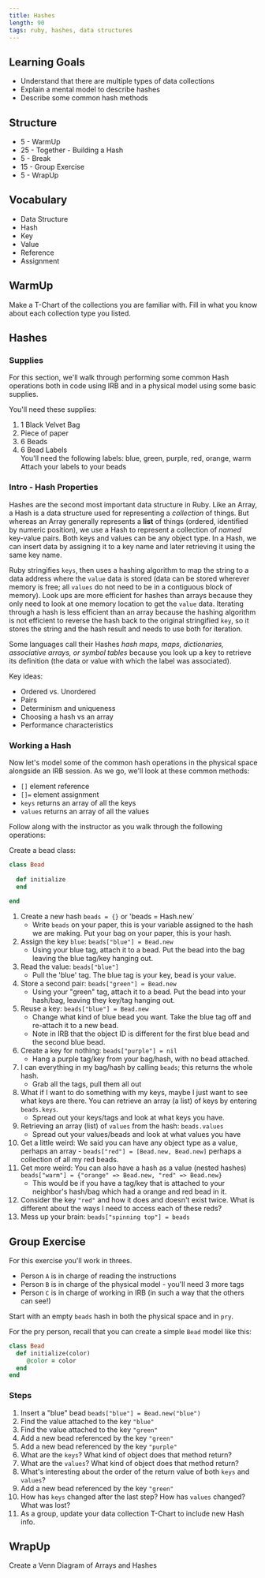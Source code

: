 ```yaml
---
title: Hashes
length: 90
tags: ruby, hashes, data structures
---
```


## Learning Goals

* Understand that there are multiple types of data collections
* Explain a mental model to describe hashes
* Describe some common hash methods

## Structure

* 5 - WarmUp
* 25 - Together - Building a Hash
* 5 - Break
* 15 - Group Exercise
* 5 - WrapUp

## Vocabulary 
* Data Structure 
* Hash
* Key
* Value
* Reference 
* Assignment

## WarmUp
Make a T-Chart of the collections you are familiar with. Fill in what you know about each collection type you listed.

## Hashes

### Supplies

For this section, we'll walk through performing some common Hash operations both in code using IRB and in a physical model using some basic supplies.

You'll need these supplies:

1. 1 Black Velvet Bag
2. Piece of paper
3. 6 Beads
4. 6 Bead Labels  
   You'll need the following labels: blue, green, purple, red, orange, warm  
   Attach your labels to your beads

### Intro - Hash Properties

Hashes are the second most important data structure in Ruby. Like an Array, a Hash is a data structure used for representing a _collection_ of things. But whereas an Array generally represents a **list** of things (ordered, identified by numeric position), we use a Hash to represent a collection of *named* key-value pairs. Both keys and values can be any object type. In a Hash, we can insert data by assigning it to a key name and later retrieving it using the same key name.

Ruby stringifies `keys`, then uses a hashing algorithm to map the string to a data address where the `value` data is stored (data can be stored wherever memory is free; all `values` do not need to be in a contiguous block of memory). Look ups are more efficient for hashes than arrays because they only need to look at one memory location to get the `value` data. Iterating through a hash is less efficient than an array because the hashing algorithm is not efficient to reverse the hash back to the original stringified `key`, so it stores the string and the hash result and needs to use both for iteration.

Some languages call their Hashes *hash maps, maps, dictionaries, associative arrays, or symbol tables* because you look up a key to retrieve its definition (the data or value with which the label was associated). 

Key ideas:

* Ordered vs. Unordered
* Pairs
* Determinism and uniqueness
* Choosing a hash vs an array
* Performance characteristics

### Working a Hash

Now let's model some of the common hash operations in the physical space alongside an IRB session. As we go, we'll look at these common methods:

* `[]`     element reference
* `[]=`    element assignment
* `keys`   returns an array of all the keys
* `values` returns an array of all the values 

Follow along with the instructor as you walk through the following operations:

Create a bead class: 

```ruby
class Bead
  
  def initialize
  end
  
end
```

1. Create a new hash `beads = {}` or 'beads = Hash.new`
   * Write `beads` on your paper, this is your variable assigned to the hash we are making. Put your bag on your paper, this is your hash.  
2. Assign the key `blue`: `beads["blue"] = Bead.new`
   * Using your blue tag, attach it to a bead. Put the bead into the bag leaving the blue tag/key hanging out.   
3. Read the value: `beads["blue"]`
   * Pull the 'blue' tag. The blue tag is your key, bead is your value.
4. Store a second pair: `beads["green"] = Bead.new`
   * Using your "green" tag, attach it to a bead. Put the bead into your hash/bag, leaving they key/tag hanging out.
5. Reuse a key: `beads["blue"] = Bead.new`
   * Change what kind of blue bead you want. Take the blue tag off and re-attach it to a new bead.   
   * Note in IRB that the object ID is different for the first blue bead and the second blue bead.   
6. Create a key for nothing: `beads["purple"] = nil`
   * Hang a purple tag/key from your bag/hash, with no bead attached. 
7. I can everything in my bag/hash by calling `beads`; this returns the whole hash.
   * Grab all the tags, pull them all out
8. What if I want to do something with my keys, maybe I just want to see what keys are there. You can retrieve an array (a list) of keys by entering `beads.keys`.
   * Spread out your keys/tags and look at what keys you have. 
8. Retrieving an array (list) of `values` from the hash: `beads.values`
   * Spread out your values/beads and look at what values you have 
9. Get a little weird: We said you can have any object type as a value, perhaps an array - `beads["red"] = [Bead.new, Bead.new]` perhaps a collection of all my red beads. 
10. Get more weird: You can also have a hash as a value (nested hashes) `beads["warm"] = {"orange" => Bead.new, "red" => Bead.new}`  
    * This would be if you have a tag/key that is attached to your neighbor's hash/bag which had a orange and red bead in it.
11. Consider the key `"red"` and how it does and doesn't exist twice. What is different about the ways I need to access each of these reds?
12. Mess up your brain: `beads["spinning top"] = beads`

## Group Exercise

For this exercise you'll work in threes.

* Person `A` is in charge of reading the instructions
* Person `B` is in charge of the physical model - you'll need 3 more tags
* Person `C` is in charge of working in IRB (in such a way that the others can see!)

Start with an empty `beads` hash in both the physical space and in `pry`.

For the pry person, recall that you can create a simple `Bead` model like this:

```ruby
class Bead 
  def initialize(color)
     @color = color
  end
end
```

### Steps

1. Insert a "blue" bead `beads["blue"] = Bead.new("blue")`
2. Find the value attached to the key `"blue"`
3. Find the value attached to the key `"green"`
4. Add a new bead referenced by the key `"green"`
5. Add a new bead referenced by the key `"purple"`
6. What are the `keys`? What kind of object does that method return?
7. What are the `values`? What kind of object does that method return?
8. What's interesting about the order of the return value of both `keys` and `values`?
9. Add a new bead referenced by the key `"green"`
10. How has `keys` changed after the last step? How has `values` changed? What was lost?
11. As a group, update your data collection T-Chart to include new Hash info.


## WrapUp  
Create a Venn Diagram of Arrays and Hashes
